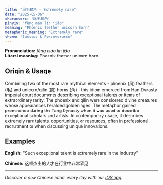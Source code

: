 ```yaml
---
title: "凤毛麟角 - Extremely rare"
date: "2025-05-06"
characters: "凤毛麟角"
pinyin: "fèng máo lín jiǎo"
meaning: "Phoenix feather unicorn horn"
metaphoric_meaning: "Extremely rare"
theme: "Success & Perseverance"
---
```


**Pronunciation:** *fèng máo lín jiǎo*  
**Literal meaning:** Phoenix feather unicorn horn

## Origin & Usage

Combining two of the most rare mythical elements - phoenix (凤) feathers (毛) and unicorn/qilin (麟) horns (角) - this idiom emerged from Han Dynasty imperial court documents describing exceptional talents or items of extraordinary rarity. The phoenix and qilin were considered divine creatures whose appearances heralded golden ages. The metaphor gained prominence during the Tang Dynasty when it was used to describe exceptional scholars and artists. In contemporary usage, it describes extremely rare talents, opportunities, or resources, often in professional recruitment or when discussing unique innovations.

## Examples

**English:** "Such exceptional talent is extremely rare in the industry"

**Chinese:** 这样杰出的人才在行业中非常罕见

---

*Discover a new Chinese idiom every day with our [iOS app](https://apps.apple.com/us/app/daily-chinese-idioms/id6670238264).*
